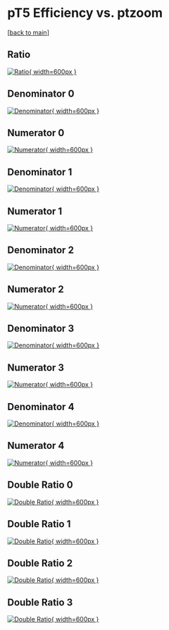 # pT5 Efficiency vs. ptzoom

[[back to main](./)]



## Ratio

[![Ratio](../mtv/var/pT5_vtr_11_0_eff_ptzoom.png){ width=600px }](../mtv/var/pT5_vtr_11_0_eff_ptzoom.pdf)

## Denominator 0

[![Denominator](../mtv/den/pT5_vtr_11_0_eff_ptzoom_den0.png){ width=600px }](../mtv/den/pT5_vtr_11_0_eff_ptzoom_den0.pdf)

## Numerator 0

[![Numerator](../mtv/num/pT5_vtr_11_0_eff_ptzoom_num0.png){ width=600px }](../mtv/num/pT5_vtr_11_0_eff_ptzoom_num0.pdf)

## Denominator 1

[![Denominator](../mtv/den/pT5_vtr_11_0_eff_ptzoom_den1.png){ width=600px }](../mtv/den/pT5_vtr_11_0_eff_ptzoom_den1.pdf)

## Numerator 1

[![Numerator](../mtv/num/pT5_vtr_11_0_eff_ptzoom_num1.png){ width=600px }](../mtv/num/pT5_vtr_11_0_eff_ptzoom_num1.pdf)

## Denominator 2

[![Denominator](../mtv/den/pT5_vtr_11_0_eff_ptzoom_den2.png){ width=600px }](../mtv/den/pT5_vtr_11_0_eff_ptzoom_den2.pdf)

## Numerator 2

[![Numerator](../mtv/num/pT5_vtr_11_0_eff_ptzoom_num2.png){ width=600px }](../mtv/num/pT5_vtr_11_0_eff_ptzoom_num2.pdf)

## Denominator 3

[![Denominator](../mtv/den/pT5_vtr_11_0_eff_ptzoom_den3.png){ width=600px }](../mtv/den/pT5_vtr_11_0_eff_ptzoom_den3.pdf)

## Numerator 3

[![Numerator](../mtv/num/pT5_vtr_11_0_eff_ptzoom_num3.png){ width=600px }](../mtv/num/pT5_vtr_11_0_eff_ptzoom_num3.pdf)

## Denominator 4

[![Denominator](../mtv/den/pT5_vtr_11_0_eff_ptzoom_den4.png){ width=600px }](../mtv/den/pT5_vtr_11_0_eff_ptzoom_den4.pdf)

## Numerator 4

[![Numerator](../mtv/num/pT5_vtr_11_0_eff_ptzoom_num4.png){ width=600px }](../mtv/num/pT5_vtr_11_0_eff_ptzoom_num4.pdf)

## Double Ratio 0

[![Double Ratio](../mtv/ratio/pT5_vtr_11_0_eff_ptzoom_ratio0.png){ width=600px }](../mtv/ratio/pT5_vtr_11_0_eff_ptzoom_ratio0.pdf)

## Double Ratio 1

[![Double Ratio](../mtv/ratio/pT5_vtr_11_0_eff_ptzoom_ratio1.png){ width=600px }](../mtv/ratio/pT5_vtr_11_0_eff_ptzoom_ratio1.pdf)

## Double Ratio 2

[![Double Ratio](../mtv/ratio/pT5_vtr_11_0_eff_ptzoom_ratio2.png){ width=600px }](../mtv/ratio/pT5_vtr_11_0_eff_ptzoom_ratio2.pdf)

## Double Ratio 3

[![Double Ratio](../mtv/ratio/pT5_vtr_11_0_eff_ptzoom_ratio3.png){ width=600px }](../mtv/ratio/pT5_vtr_11_0_eff_ptzoom_ratio3.pdf)


